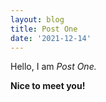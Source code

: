 ```yaml
---
layout: blog
title: Post One
date: '2021-12-14'
---
```


Hello, I am _Post One._

**Nice to meet you!**

